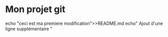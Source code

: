 ﻿# Mon projet git
echo "ceci est ma premiere modification">>README.md
echo" Ajout d'une ligne supplémentaire "

